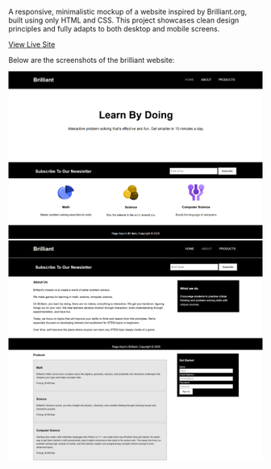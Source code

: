 A responsive, minimalistic mockup of a website inspired by Brilliant.org, built using only HTML and CSS. This project showcases clean design principles and fully adapts to both desktop and mobile screens.

[View Live Site](https://ragoarjun.github.io/brilliant-responsive-website/)

Below are the screenshots of the brilliant website:

![Homepage](https://github.com/ragoarjun/brilliant-responsive-website/blob/5783ad50775e3a84c030cc5e39dd69a3fa1af93e/output/brilliant-1.png)
![Features & Footer](https://github.com/ragoarjun/brilliant-responsive-website/blob/5783ad50775e3a84c030cc5e39dd69a3fa1af93e/output/brilliant-2.png)
![About](https://github.com/ragoarjun/brilliant-responsive-website/blob/5783ad50775e3a84c030cc5e39dd69a3fa1af93e/output/brilliant-3.png)
![Products](https://github.com/ragoarjun/brilliant-responsive-website/blob/5783ad50775e3a84c030cc5e39dd69a3fa1af93e/output/brilliant-4.png)
